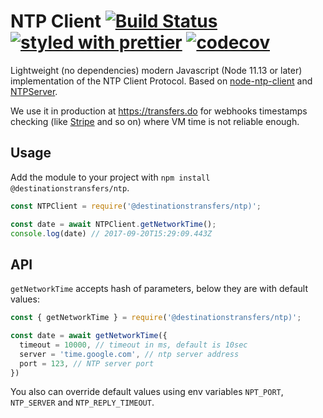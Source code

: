# NTP Client [![Build Status](https://dev.azure.com/destinationstransfers/ntp/_apis/build/status/destinationstransfers.ntp?branchName=master)](https://dev.azure.com/destinationstransfers/ntp/_build/latest?definitionId=5&branchName=master) [![styled with prettier](https://img.shields.io/badge/styled_with-prettier-ff69b4.svg)](https://github.com/prettier/prettier) [![codecov](https://codecov.io/gh/destinationstransfers/ntp/branch/master/graph/badge.svg)](https://codecov.io/gh/destinationstransfers/ntp)

Lightweight (no dependencies) modern Javascript (Node 11.13 or later) implementation of the NTP Client Protocol. Based on [node-ntp-client](https://github.com/moonpyk/node-ntp-client) and [NTPServer](https://github.com/Grassboy/NTPServer).

We use it in production at <https://transfers.do> for webhooks timestamps checking (like [Stripe](https://github.com/stripe) and so on) where VM time is not reliable enough.

## Usage

Add the module to your project with `npm install @destinationstransfers/ntp`.

```js
const NTPClient = require('@destinationstransfers/ntp)';

const date = await NTPClient.getNetworkTime();
console.log(date) // 2017-09-20T15:29:09.443Z
```

## API

`getNetworkTime` accepts hash of parameters, below they are with default values:

```js
const { getNetworkTime } = require('@destinationstransfers/ntp)';

const date = await getNetworkTime({
  timeout = 10000, // timeout in ms, default is 10sec
  server = 'time.google.com', // ntp server address
  port = 123, // NTP server port
})
```

You also can override default values using env variables `NPT_PORT`, `NTP_SERVER` and `NTP_REPLY_TIMEOUT`.
